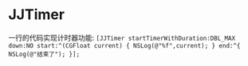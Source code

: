# JJTimer
一行的代码实现计时器功能:
`
[JJTimer startTimerWithDuration:DBL_MAX down:NO start:^(CGFloat current) {
NSLog(@"%f",current);
} end:^{
NSLog(@"结束了");
}];
`
